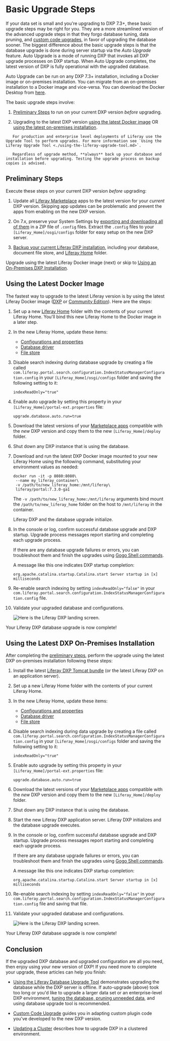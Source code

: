 # Basic Upgrade Steps

If your data set is small and you're upgrading to DXP 7.3+, these basic upgrade steps may be right for you. They are a more streamlined version of the advanced upgrade steps in that they forgo database tuning, data pruning, and [custom code upgrades](https://help.liferay.com/hc/en-us/articles/360029316391-Introduction-to-Upgrading-Code-to-Liferay-DXP-7-2), in favor of upgrading the database sooner. The biggest difference about the basic upgrade steps is that the database upgrade is done during server startup via the _Auto Upgrade_ feature. Auto Upgrade is a mode of running DXP that invokes all DXP upgrade processes on DXP startup. When Auto Upgrade completes, the latest version of DXP is fully operational with the upgraded database.

Auto Upgrade can be run on any DXP 7.3+ installation, including a Docker image or on-premises installation. You can migrate from an on-premises installation to a Docker image and vice-versa. You can download the Docker Desktop from [here](https://www.docker.com/products/docker-desktop).

The basic upgrade steps involve:

1. [Preliminary Steps](#preliminary-steps) to run on your current DXP version _before_ upgrading.

2. Upgrading to the latest DXP version [using the latest Docker image](#using-the-latest-docker-image) OR [using the latest on-premises installation](#using-the-latest-on-premises-installation).

```important::
   For production and enterprise level deployments of Liferay use the Upgrade Tool to perform upgrades. For more information see `Using the Liferay Upgrade Tool <./using-the-liferay-upgrade-tool.md>`.
```

```warning::
   Regardless of upgrade method, **always** back up your database and installation before upgrading. Testing the upgrade process on backup copies is advised.
```

## Preliminary Steps

Execute these steps on your current DXP version _before_ upgrading:

1. Update all [Liferay Marketplace](https://help.liferay.com/hc/en-us/articles/360029134931-Using-the-Liferay-Marketplace) apps to the latest version for your _current_ DXP version. Skipping app updates can be problematic and prevent the apps from enabling on the new DXP version.

1. On 7.x, preserve your System Settings by [exporting and downloading all of them](https://help.liferay.com/hc/en-us/articles/360029131591-System-Settings#exporting-and-importing-configurations) in a ZIP file of `.config` files. Extract the `.config` files to your `[Liferay_Home]/osgi/configs` folder for easy setup on the new DXP server.

1. [Backup your current Liferay DXP installation](../../10-maintaining-a-liferay-dxp-installation/backing-up.md), including your database, document file store, and [Liferay Home](../../14-reference/01-liferay-home.md) folder.

Upgrade using the latest Liferay Docker image (next) or skip to [Using an On-Premises DXP Installation](#using-an-on-premises-installation).

## Using the Latest Docker Image

The fastest way to upgrade to the latest Liferay version is by using the latest Liferay Docker image ([DXP](https://hub.docker.com/r/liferay/dxp) or [Community Edition](https://hub.docker.com/r/liferay/portal)). Here are the steps:

1. Set up a new [Liferay Home](../../14-reference/01-liferay-home.md) folder with the contents of your current Liferay Home. You'll bind this new Liferay Home to the Docker image in a later step.

1. In the new Liferay Home, update these items:

    * [Configurations and properties](../configuration-and-infrastructure/migrating-configurations-and-properties.md)
    * [Database driver](../configuration-and-infrastructure/updating-the-database-driver.md)
    * [File store](../configuration-and-infrastructure/updating-the-file-store.md)

1. Disable search indexing during database upgrade by creating a file called `com.liferay.portal.search.configuration.IndexStatusManagerConfiguration.config` in your `[Liferay_Home]/osgi/configs` folder and saving the following setting to it:

    ```properties
    indexReadOnly="true"
    ```

1. Enable auto upgrade by setting this property in your `[Liferay_Home]/portal-ext.properties` file:

    ```properties
    upgrade.database.auto.run=true
    ```

1. Download the latest versions of your [Marketplace apps](https://help.liferay.com/hc/en-us/articles/360029134931-Using-the-Liferay-Marketplace) compatible with the _new_ DXP version and copy them to the new `[Liferay_Home]/deploy` folder.

1. Shut down any DXP instance that is using the database.

1. Download and run the latest DXP Docker image mounted to your new Liferay Home using the following command, substituting your environment values as needed:

    ```
    docker run -it -p 8080:8080\
     --name my_liferay_container\
     -v /path/to/new_liferay_home:/mnt/liferay\
     liferay/portal:7.3.0-ga1
    ```

    The `-v /path/to/new_liferay_home:/mnt/liferay` arguments bind mount the `/path/to/new_liferay_home` folder on the host to `/mnt/liferay` in the container.

    Liferay DXP and the database upgrade initialize.

1. In the console or log, confirm successful database upgrade and DXP startup. Upgrade process messages report starting and completing each upgrade process. 

    If there are any database upgrade failures or errors, you can troubleshoot them and finish the upgrades using [Gogo Shell commands](../upgrade-stability-and-performance/upgrading-modules-using-gogo-shell.md).

    A message like this one indicates DXP startup completion:

    ```
    org.apache.catalina.startup.Catalina.start Server startup in [x] milliseconds
    ```

1. Re-enable search indexing by setting `indexReadOnly="false"` in your `com.liferay.portal.search.configuration.IndexStatusManagerConfiguration.config` file.

1. Validate your upgraded database and configurations.

    ![Here is the Liferay DXP landing screen.](./basic-upgrade-steps/images/01.png)

Your Liferay DXP database upgrade is now complete!

## Using the Latest DXP On-Premises Installation

After completing the [preliminary steps](#preliminary-steps), perform the upgrade using the latest DXP on-premises installation following these steps:

1. Install the latest [Liferay DXP Tomcat bundle](../../installing-liferay-dxp-on-premises/installing-a-liferay-dxp-tomcat-bundle.md) (or the latest Liferay DXP on an application server).

1. Set up a new Liferay Home folder with the contents of your current Liferay Home.

1. In the new Liferay Home, update these items:

    * [Configurations and properties](../configuration-and-infrastructure/migrating-configurations-and-properties.md)
    * [Database driver](../configuration-and-infrastructure/updating-the-database-driver.md)
    * [File store](../configuration-and-infrastructure/updating-the-file-store.md)

1. Disable search indexing during data upgrade by creating a file called `com.liferay.portal.search.configuration.IndexStatusManagerConfiguration.config` in your `[Liferay_Home]/osgi/configs` folder and saving the following setting to it:

    ```properties
    indexReadOnly="true"
    ```

1. Enable auto upgrade by setting this property in your `[Liferay_Home]/portal-ext.properties` file:

    ```properties
    upgrade.database.auto.run=true
    ```

1. Download the latest versions of your [Marketplace apps](https://help.liferay.com/hc/en-us/articles/360029134931-Using-the-Liferay-Marketplace) compatible with the _new_ DXP version and copy them to the new `[Liferay_Home]/deploy` folder.

1. Shut down any DXP instance that is using the database.

1. Start the new Liferay DXP application server. Liferay DXP initializes and the database upgrade executes.

1. In the console or log, confirm successful database upgrade and DXP startup. Upgrade process messages report starting and completing each upgrade process.

    If there are any database upgrade failures or errors, you can troubleshoot them and finish the upgrades using [Gogo Shell commands](../upgrade-stability-and-performance/upgrading-modules-using-gogo-shell.md).

    A message like this one indicates DXP startup completion:

    ```
    org.apache.catalina.startup.Catalina.start Server startup in [x] milliseconds
    ```

1. Re-enable search indexing by setting `indexReadOnly="false"` in your `com.liferay.portal.search.configuration.IndexStatusManagerConfiguration.config` file and saving that file.

1. Validate your upgraded database and configurations.

    ![Here is the Liferay DXP landing screen.](./basic-upgrade-steps/images/01.png)

Your Liferay DXP database upgrade is now complete!

## Conclusion

If the upgraded DXP database and upgraded configuration are all you need, then enjoy using your new version of DXP! If you need more to complete your upgrade, these articles can help you finish:

* [Using the Liferay Database Upgrade Tool](./using-the-liferay-upgrade-tool.md) demonstrates upgrading the database while the DXP server is offline. If auto-upgrade (above) took too long or you'd like to upgrade a larger data set or an enterprise-level DXP environment, [tuning the database, pruning unneeded data](../upgrade-stability-and-performance/improving-database-upgrade-performance), and using database upgrade tool is recommended.

* [Custom Code Upgrade](https://help.liferay.com/hc/en-us/articles/360029316391-Introduction-to-Upgrading-Code-to-Liferay-DXP-7-2) guides you in adapting custom plugin code you've developed to the new DXP version.

* [Updating a Cluster](../10-Maintaining-a-liferay-dxp-installation/10-maintaining-clusters/01-maintaining-clustered-installations.md) describes how to upgrade DXP in a clustered environment.